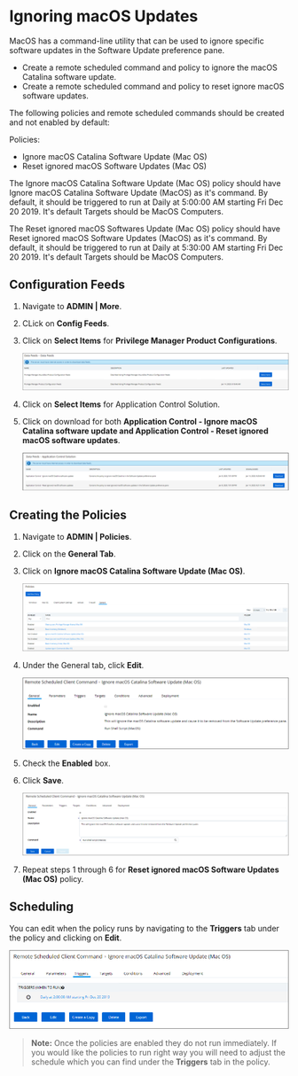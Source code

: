 [title]: # (Ignoring macOS Updates)
[tags]: # (overview)
[priority]: # (8002)
# Ignoring macOS Updates

MacOS has a command-line utility that can be used to ignore specific software updates in the Software Update preference pane.

* Create a remote scheduled command and policy to ignore the macOS Catalina software update.
* Create a remote scheduled command and policy to reset ignore macOS software updates.

The following policies and remote scheduled commands should be created and not enabled by default:

Policies:
* Ignore macOS Catalina Software Update (Mac OS)
* Reset ignored macOS Software Updates (Mac OS)

The Ignore macOS Catalina Software Update (Mac OS) policy should have Ignore macOS Catalina Software Update (MacOS) as it's command. By default, it should be triggered to run at Daily at 5:00:00 AM starting Fri Dec 20 2019. It's default Targets should be MacOS Computers.

The Reset ignored macOS Softwares Update (Mac OS) policy should have Reset ignored macOS Software Updates (MacOS) as it's command. By default, it should be triggered to run at Daily at 5:30:00 AM starting Fri Dec 20 2019. It's default Targets should be MacOS Computers.

## Configuration Feeds

1. Navigate to __ADMIN | More__.
1. CLick on __Config Feeds__.
1. Click on __Select Items__ for __Privilege Manager Product Configurations__.

   ![Config feed](images/ignore/config-1.png)
1. Click on __Select Items__ for Application Control Solution.
1. Click on download for both __Application Control - Ignore macOS Catalina software update and Application Control - Reset ignored macOS software updates__.

   ![Download](images/ignore/config-2.png)

## Creating the Policies

1. Navigate to __ADMIN | Policies__.
1. Click on the __General Tab__.
1. Click on __Ignore macOS Catalina Software Update (Mac OS)__.

   ![Policy](images/ignore/config-3.png)
1. Under the General tab, click __Edit__.

   ![Edit](images/ignore/config-4.png)
1. Check the __Enabled__ box.
1. Click __Save__.

   ![Enable](images/ignore/config-5.png)

1. Repeat steps 1 through 6 for __Reset ignored macOS Software Updates (Mac OS)__ policy.

## Scheduling

You can edit when the policy runs by navigating to the __Triggers__ tab under the policy and clicking on __Edit__.

![Trigger](images/ignore/config-6.png)

   >**Note:** Once the policies are enabled they do not run immediately. If you would like the policies to run right way you will need to adjust the schedule which you can find under the __Triggers__ tab in the policy.